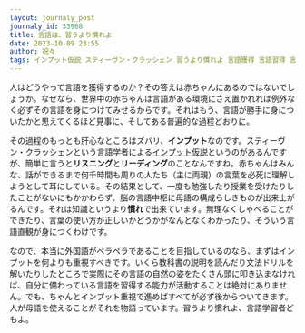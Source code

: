 ```yaml
---
layout: journaly_post
journaly_id: 33968
title: 言語は、習うより慣れよ
date: 2023-10-09 23:55
author: 祝々
tags: インプット仮説 スティーヴン・クラッシェン 習うより慣れよ 言語獲得 言語習得 言語学 言語学習
---
```


人はどうやって言語を獲得するのか？その答えは赤ちゃんにあるのではないでしょうか。なぜなら、世界中の赤ちゃんは言語がある環境にさえ置かれれば例外なく必ずその言語を身につけてみせるからです。それはもう、言語が勝手に身についたかと思えてくるほど見事に、そしてある普遍的な過程どおりに。

その過程のもっとも肝心なところはズバリ、**インプット**なのです。スティーヴン・クラッシェンという言語学者による[インプット仮説][インプット仮説]というのがあるんですが、簡単に言うと**リスニング**と**リーディング**のことなんですね。赤ちゃんはみんな、話ができるまで何千時間も周りの人たち（主に両親）の言葉を必死に理解しようとして耳にしている。その結果として、一度も勉強したり授業を受けたりしたことがないにもかかわらず、脳の言語中枢に母語の構成らしきものが出来上がるんです。それは知識というより**慣れ**で出来ています。無理なくしゃべることができたり、言葉の使い方が正しいかどうかがなんとなくわかったり、そういう言語直観が身につくわけです。

なので、本当に外国語がペラペラであることを目指しているのなら、まずはインプットを何よりも重視すべきです。いくら教科書の説明を読んだり文法ドリルを解いたりしたところで実際にその言語の自然の姿をたくさん頭に叩き込まなければ、自分に備わっている言語を習得する能力が活動することは絶対にありません。でも、ちゃんとインプット重視で進めばすべてが必ず後からついてきます。人が母語を使えることがそれを物語っています。習うより慣れよ、言語学習者どもよ。

[インプット仮説]: https://ja.wikipedia.org/wiki/%E3%82%A4%E3%83%B3%E3%83%97%E3%83%83%E3%83%88%E4%BB%AE%E8%AA%AC
